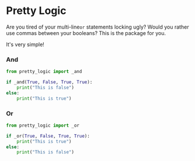 # Pretty Logic

Are you tired of your multi-line`or` statements locking ugly? Would you rather use commas between your booleans? This is the package for you.

It's very simple!

### And
```python
from pretty_logic import _and

if _and(True, False, True, True):
    print("This is false")
else:
    print("This is true")
```

### Or
```python
from pretty_logic import _or

if _or(True, False, True, True):
    print("This is true")
else:
    print("This is false")
```
